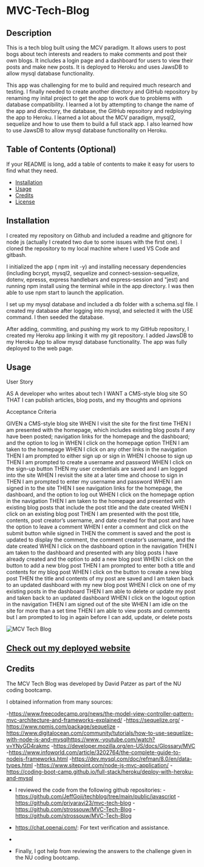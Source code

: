 # MVC-Tech-Blog


## Description

This is a tech blog built using the MCV paradigm. It allows users to post bogs about tech interests and readers to make comments and post their own blogs. It includes a login page and a dashboard for users to view their posts and make new posts. It is deployed to Heroku and uses JawsDB to allow mysql database functionality. 

This app was challenging for me to build and required much research and testing. I finally needed to create another directory and GitHub repository by renaming my inital project to get the app to work due to problems with database compatibility. I learned a lot by attempting to change the name of the app and directory, the database, the GitHub repsoitory and redploying the app to Heroku. I  learned a lot about the MCV paradigm, mysql2, sequelize and how to use them to build a full stack app. I also learned how to use JawsDB to allow mysql database functionality on Heroku.


## Table of Contents (Optional)

If your README is long, add a table of contents to make it easy for users to find what they need.

- [Installation](#installation)
- [Usage](#usage)
- [Credits](#credits)
- [License](#license)

## Installation


I created my repository on Github and included a readme and gitignore for node js (actually I created two due to some issues with the first one). I cloned the repository to my local machine where I used VS Code and gitbash.

I initialized the app ( npm init -y) and installing necessary dependencies (including bcrypt, mysql2, sequelize and connect-session-sequelize, dotenv, epresss, express handlebars and express-session  and
"jest) and running npm install using the terminal while in the app directory. I was then able to use npm start to launch the application.

 I set up my mysql database and included a db folder with a schema.sql file. I created my database after logging into mysql, and selected it with the USE command. I then  seeded the database.
 
  After adding, commiting, and pushing my work to my GitHub repository, I created my Heroku app linking it with my git repository. I added JawsDB to my Heroku App to allow mysql database functionality. The app was fully deployed to the web page. 


## Usage


User Story

AS A developer who writes about tech
I WANT a CMS-style blog site
SO THAT I can publish articles, blog posts, and my thoughts and opinions

Acceptance Criteria

GIVEN a CMS-style blog site
WHEN I visit the site for the first time
THEN I am presented with the homepage, which includes existing blog posts if any have been posted; navigation links for the homepage and the dashboard; and the option to log in
WHEN I click on the homepage option
THEN I am taken to the homepage
WHEN I click on any other links in the navigation
THEN I am prompted to either sign up or sign in
WHEN I choose to sign up
THEN I am prompted to create a username and password
WHEN I click on the sign-up button
THEN my user credentials are saved and I am logged into the site
WHEN I revisit the site at a later time and choose to sign in
THEN I am prompted to enter my username and password
WHEN I am signed in to the site
THEN I see navigation links for the homepage, the dashboard, and the option to log out
WHEN I click on the homepage option in the navigation
THEN I am taken to the homepage and presented with existing blog posts that include the post title and the date created
WHEN I click on an existing blog post
THEN I am presented with the post title, contents, post creator’s username, and date created for that post and have the option to leave a comment
WHEN I enter a comment and click on the submit button while signed in
THEN the comment is saved and the post is updated to display the comment, the comment creator’s username, and the date created
WHEN I click on the dashboard option in the navigation
THEN I am taken to the dashboard and presented with any blog posts I have already created and the option to add a new blog post
WHEN I click on the button to add a new blog post
THEN I am prompted to enter both a title and contents for my blog post
WHEN I click on the button to create a new blog post
THEN the title and contents of my post are saved and I am taken back to an updated dashboard with my new blog post
WHEN I click on one of my existing posts in the dashboard
THEN I am able to delete or update my post and taken back to an updated dashboard
WHEN I click on the logout option in the navigation
THEN I am signed out of the site
WHEN I am idle on the site for more than a set time
THEN I am able to view posts and comments but I am prompted to log in again before I can add, update, or delete posts



![MCV Tech Blog](https://github.com/dkpatzer/MVC-Tech-Blog/blob/main/images/Screenshot%20(230).png)




## [Check out my deployed website]()



## Credits
The MCV Tech Blog was developed by David Patzer as part of the NU coding bootcamp. 

I obtained information from many sources: 

-https://www.freecodecamp.org/news/the-model-view-controller-pattern-mvc-architecture-and-frameworks-explained/
-https://sequelize.org/
-https://www.npmjs.com/package/sequelize
-https://www.digitalocean.com/community/tutorials/how-to-use-sequelize-with-node-js-and-mysqlhttps://www.-youtube.com/watch?v=YNyGD4rakmc
-https://developer.mozilla.org/en-US/docs/Glossary/MVC
-https://www.infoworld.com/article/3202764/the-complete-guide-to-nodejs-frameworks.html
-https://dev.mysql.com/doc/refman/8.0/en/data-types.html
-https://www.sitepoint.com/node-js-mvc-application/
-https://coding-boot-camp.github.io/full-stack/heroku/deploy-with-heroku-and-mysql
- I reviewed the code from the following github repositories:
-https://github.com/JeffGoji/techblog/tree/main/public/javascript
-https://github.com/priyaravi23/mvc-tech-blog
-https://github.com/strossouw/MVC-Tech-Blog
-https://github.com/strossouw/MVC-Tech-Blog

- https://chat.openai.com/: For text verification and assistance.
-
- Finally, I got help from reviewing the answers to the challenge given in the NU coding bootcamp.



